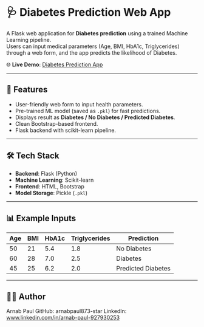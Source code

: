 # 🩺 Diabetes Prediction Web App

A Flask web application for **Diabetes prediction** using a trained Machine Learning pipeline.  
Users can input medical parameters (Age, BMI, HbA1c, Triglycerides) through a web form, and the app predicts the likelihood of Diabetes.  

🌐 **Live Demo**: [Diabetes Prediction App](https://diabetes-prediction-d0jif.onrender.com)

---

## 🚀 Features
- User-friendly web form to input health parameters.  
- Pre-trained ML model (saved as `.pkl`) for fast predictions.  
- Displays result as **Diabetes / No Diabetes / Predicted Diabetes**.  
- Clean Bootstrap-based frontend.  
- Flask backend with scikit-learn pipeline.  

---

## 🛠️ Tech Stack
- **Backend**: Flask (Python)  
- **Machine Learning**: Scikit-learn  
- **Frontend**: HTML, Bootstrap  
- **Model Storage**: Pickle (`.pkl`)

---

## 📊 Example Inputs
| Age | BMI | HbA1c | Triglycerides | Prediction         |
| --- | --- | ----- | ------------- | ------------------ |
| 50  | 21  | 5.4   | 1.8           | No Diabetes        |
| 60  | 28  | 7.0   | 2.5           | Diabetes           |
| 45  | 25  | 6.2   | 2.0           | Predicted Diabetes |

---

## 👨‍💻 Author
Arnab Paul
GitHub: arnabpaul873-star
LinkedIn: www.linkedin.com/in/arnab-paul-927930253

